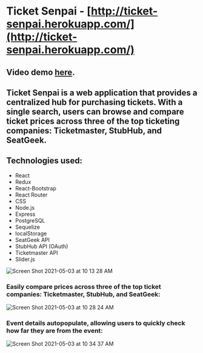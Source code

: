 # Ticket Senpai - [http://ticket-senpai.herokuapp.com/](http://ticket-senpai.herokuapp.com/)

## Video demo [here](https://www.youtube.com/watch?v=Qr-Ef7wNrNw).

## Ticket Senpai is a web application that provides a centralized hub for purchasing tickets.  With a single search, users can browse and compare ticket prices across three of the top ticketing companies: Ticketmaster, StubHub, and SeatGeek.

## Technologies used:
* React
* Redux
* React-Bootstrap
* React Router
* CSS
* Node.js
* Express
* PostgreSQL
* Sequelize
* localStorage
* SeatGeek API
* StubHub API (OAuth)
* Ticketmaster API
* Slider.js

![Screen Shot 2021-05-03 at 10 13 28 AM](https://user-images.githubusercontent.com/68121283/116896370-cbd6f200-abf9-11eb-85c4-45cf8a71c8cd.png)

### Easily compare prices across three of the top ticket companies: Ticketmaster, StubHub, and SeatGeek:

![Screen Shot 2021-05-03 at 10 28 24 AM](https://user-images.githubusercontent.com/68121283/116896911-50297500-abfa-11eb-8bc4-cf8751c15385.png)

### Event details autopopulate, allowing users to quickly check how far they are from the event:
![Screen Shot 2021-05-03 at 10 34 37 AM](https://user-images.githubusercontent.com/68121283/116897754-448a7e00-abfb-11eb-877f-b02c5eb6f062.png)
